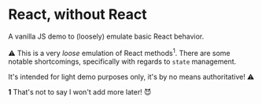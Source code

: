 # React, without React

A vanilla JS demo to (loosely) emulate basic React behavior.

⚠️ This is a very _loose_ emulation of React methods<sup>1</sup>. There are some notable shortcomings, specifically with regards to `state` management.

It's intended for light demo purposes only, it's by no means authoritative! ⚠️

**1** That's not to say I won't add more later! 😈
